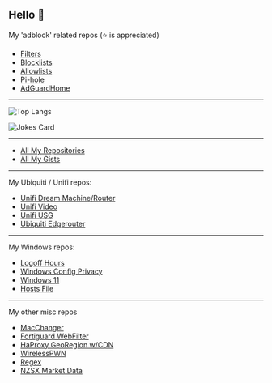 ## Hello 👋



My 'adblock' related repos (⭐ is appreciated)

* [Filters](https://github.com/systemjargon/filters)
* [Blocklists](https://github.com/systemjargon/blocklists)
* [Allowlists](https://github.com/systemjargon/allowlists)
* [Pi-hole](https://github.com/systemjargon/pi-hole)
* [AdGuardHome](https://github.com/systemjargon/adguardhome)

----

<!--
![systemjargon's GitHub stats](https://github-readme-stats.vercel.app/api?username=systemjargon&show_icons=true&border_radius=40&theme=cobalt) 
-->


![Top Langs](https://github-readme-stats.vercel.app/api/top-langs/?username=systemjargon&show_icons=true&langs_count=5&border_radius=40&theme=cobalt)


![Jokes Card](https://readme-jokes.vercel.app/api)

----


* [All My Repositories](https://github.com/SystemJargon?tab=repositories)
* [All My Gists](https://gist.github.com/SystemJargon)


----

My Ubiquiti / Unifi repos:

* [Unifi Dream Machine/Router](https://github.com/SystemJargon/unifi-udm-udr)
* [Unifi Video](https://github.com/SystemJargon/unifi-video)
* [Unifi USG](https://github.com/SystemJargon/unifi-usg)
* [Ubiquiti Edgerouter](https://github.com/SystemJargon/EdgeRouter)

----

My Windows repos:

* [Logoff Hours](https://github.com/SystemJargon/windows-logoff-hours)
* [Windows Config Privacy](https://github.com/SystemJargon/windows-config-privacy)
* [Windows 11](https://github.com/SystemJargon/Windows_11)
* [Hosts File](https://github.com/SystemJargon/windows-hosts-file)

----

My other misc repos

* [MacChanger](https://github.com/SystemJargon/mac-changer)
* [Fortiguard WebFilter](https://github.com/SystemJargon/fortiguard-webfilter)
* [HaProxy GeoRegion w/CDN](https://github.com/SystemJargon/haproxy-geo)
* [WirelessPWN](https://github.com/SystemJargon/wireless-pwn)
* [Regex](https://github.com/SystemJargon/regex)
* [NZSX Market Data](https://github.com/SystemJargon/nzx_data)


<!-- end -->
